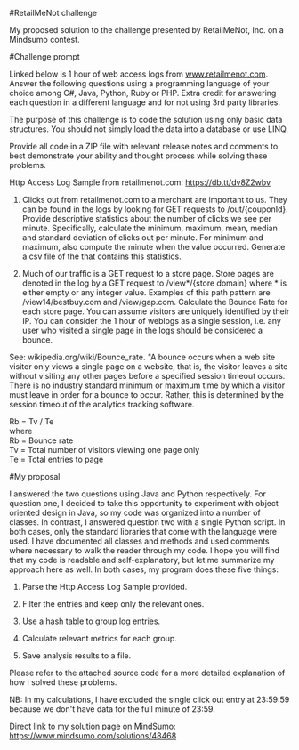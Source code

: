 #RetailMeNot challenge

My proposed solution to the challenge presented by RetailMeNot, Inc. on a Mindsumo contest.

#Challenge prompt

Linked below is 1 hour of web access logs from www.retailmenot.com. Answer the following questions using a programming language of your choice among C#, Java, Python, Ruby or PHP. Extra credit for answering each question in a different language and for not using 3rd party libraries.

The purpose of this challenge is to code the solution using only basic data structures. You should not simply load the data into a database or use LINQ.

Provide all code in a ZIP file with relevant release notes and comments to best demonstrate your ability and thought process while solving these problems.

Http Access Log Sample from retailmenot.com: https://db.tt/dv8Z2wbv

1. Clicks out from retailmenot.com to a merchant are important to us. They can be found in the logs by looking for GET requests to /out/{couponId}. Provide descriptive statistics about the number of clicks we see per minute. Specifically, calculate the minimum, maximum, mean, median and standard deviation of clicks out per minute. For minimum and maximum, also compute the minute when the value occurred. Generate a csv file of the that contains this statistics.

2. Much of our traffic is a GET request to a store page. Store pages are denoted in the log by a GET request to /view*/{store domain} where * is either empty or any integer value. Examples of this path pattern are /view14/bestbuy.com and /view/gap.com. Calculate the Bounce Rate for each store page. You can assume visitors are uniquely identified by their IP. You can consider the 1 hour of weblogs as a single session, i.e. any user who visited a single page in the logs should be considered a bounce.

See: wikipedia.org/wiki/Bounce_rate. "A bounce occurs when a web site visitor only views a single page on a website, that is, the visitor leaves a site without visiting any other pages before a specified session ­timeout occurs. There is no industry standard minimum or maximum time by which a visitor must leave in order for a bounce to occur. Rather, this is determined by the session timeout of the analytics tracking software.

Rb = Tv / Te  
where  
Rb = Bounce rate   
Tv = Total number of visitors viewing one page only  
Te = Total entries to page


#My proposal

I answered the two questions using Java and Python respectively. For question one, I decided to take this opportunity to experiment with object oriented design in Java, so my code was organized into a number of classes. In contrast, I answered question two with a single Python script. In both cases, only the standard libraries that come with the language were used. I have documented all classes and methods and used comments where necessary to walk the reader through my code. I hope you will find that my code is readable and self-explanatory, but let me summarize my approach here as well. In both cases, my program does these five things:

1. Parse the Http Access Log Sample provided.

2. Filter the entries and keep only the relevant ones.

3. Use a hash table to group log entries.

4. Calculate relevant metrics for each group.

5. Save analysis results to a file.

Please refer to the attached source code for a more detailed explanation of how I solved these problems.

NB: In my calculations, I have excluded the single click out entry at 23:59:59 because we don't have data for the full minute of 23:59.


Direct link to my solution page on MindSumo: https://www.mindsumo.com/solutions/48468
